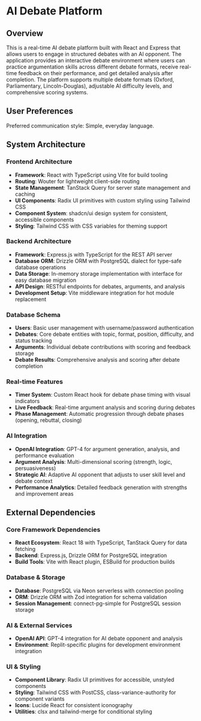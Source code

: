 # AI Debate Platform

## Overview

This is a real-time AI debate platform built with React and Express that allows users to engage in structured debates with an AI opponent. The application provides an interactive debate environment where users can practice argumentation skills across different debate formats, receive real-time feedback on their performance, and get detailed analysis after completion. The platform supports multiple debate formats (Oxford, Parliamentary, Lincoln-Douglas), adjustable AI difficulty levels, and comprehensive scoring systems.

## User Preferences

Preferred communication style: Simple, everyday language.

## System Architecture

### Frontend Architecture
- **Framework**: React with TypeScript using Vite for build tooling
- **Routing**: Wouter for lightweight client-side routing
- **State Management**: TanStack Query for server state management and caching
- **UI Components**: Radix UI primitives with custom styling using Tailwind CSS
- **Component System**: shadcn/ui design system for consistent, accessible components
- **Styling**: Tailwind CSS with CSS variables for theming support

### Backend Architecture
- **Framework**: Express.js with TypeScript for the REST API server
- **Database ORM**: Drizzle ORM with PostgreSQL dialect for type-safe database operations
- **Data Storage**: In-memory storage implementation with interface for easy database migration
- **API Design**: RESTful endpoints for debates, arguments, and analysis
- **Development Setup**: Vite middleware integration for hot module replacement

### Database Schema
- **Users**: Basic user management with username/password authentication
- **Debates**: Core debate entities with topic, format, position, difficulty, and status tracking
- **Arguments**: Individual debate contributions with scoring and feedback storage
- **Debate Results**: Comprehensive analysis and scoring after debate completion

### Real-time Features
- **Timer System**: Custom React hook for debate phase timing with visual indicators
- **Live Feedback**: Real-time argument analysis and scoring during debates
- **Phase Management**: Automatic progression through debate phases (opening, rebuttal, closing)

### AI Integration
- **OpenAI Integration**: GPT-4 for argument generation, analysis, and performance evaluation
- **Argument Analysis**: Multi-dimensional scoring (strength, logic, persuasiveness)
- **Strategic AI**: Adaptive AI opponent that adjusts to user skill level and debate context
- **Performance Analytics**: Detailed feedback generation with strengths and improvement areas

## External Dependencies

### Core Framework Dependencies
- **React Ecosystem**: React 18 with TypeScript, TanStack Query for data fetching
- **Backend**: Express.js, Drizzle ORM for PostgreSQL integration
- **Build Tools**: Vite with React plugin, ESBuild for production builds

### Database & Storage
- **Database**: PostgreSQL via Neon serverless with connection pooling
- **ORM**: Drizzle ORM with Zod integration for schema validation
- **Session Management**: connect-pg-simple for PostgreSQL session storage

### AI & External Services
- **OpenAI API**: GPT-4 integration for AI debate opponent and analysis
- **Environment**: Replit-specific plugins for development environment integration

### UI & Styling
- **Component Library**: Radix UI primitives for accessible, unstyled components
- **Styling**: Tailwind CSS with PostCSS, class-variance-authority for component variants
- **Icons**: Lucide React for consistent iconography
- **Utilities**: clsx and tailwind-merge for conditional styling